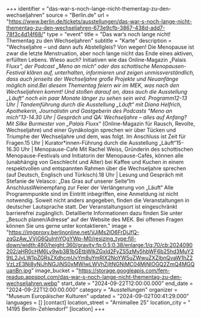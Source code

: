 +++
identifier = "das-war-s-noch-lange-nicht-thementag-zu-den-wechseljahren"
source = "Berlin.de"
url = "https://www.berlin.de/tickets/ausstellungen/das-war-s-noch-lange-nicht-thementag-zu-den-wechseljahren-673e9cfb-3867-438d-add7-78f3c4d14f68/"
type = "event"
title = "Das war‘s noch lange nicht! Thementag zu den Wechseljahren"
subtitle = "Karte"
description = "Wechseljahre – und dann aufs Abstellgleis? Von wegen! Die Menopause ist zwar die letzte Menstruation, aber noch lange nicht das Ende eines aktiven, erfüllten Lebens. Wieso auch? Initiativen wie das Online-Magazin „Palais F*luxx“, der Podcast „Meno an mich“ oder das schottische Menopausen-Festival klären auf, unterhalten, informieren und zeigen unmissverständlich, dass auch jenseits der Wechseljahre große Projekte und Neuanfänge möglich sind.Bei diesem Thementag feiern wir im MEK, was nach den Wechseljahren kommt! Und stoßen darauf an, dass auch die Ausstellung „Läuft“ noch ein paar Monate länger zu sehen sein wird. Programm12-13 Uhr | Tandemführung durch die Ausstellung „Läuft“ mit Diana Helfrich, Apothekerin, Journalistin und Gastgeberin des Podcasts “Meno an mich”13-14.30 Uhr | Gespräch und QA: Wechseljahre – alles auf Anfang? Mit Silke Burmester von „Palais F*luxx“ (Online-Magazin für Rausch, Revolte, Wechseljahre) und einer Gynäkologin sprechen wir über Tücken und Triumphe der Wechseljahre und dem, was folgt. Im Anschluss ist Zeit für Fragen.15 Uhr | Kurator*innen-Führung durch die Ausstellung „Läuft“15-16.30 Uhr | Menopause-Café Mit Rachel Weiss, Gründerin des schottischen Menopause-Festivals und Initiatorin der Menopause-Cafés, können alle (unabhängig von Geschlecht und Alter) bei Kaffee und Kuchen in einem respektvollen und entspannten Rahmen über die Wechseljahre sprechen (auf Deutsch, Englisch und Türkisch).18 Uhr | Lesung und Gespräch mit Stefanie de Velasco: „Das Gras auf unserer Seite“Im AnschlussWeinempfang zur Feier der Verlängerung von „Läuft“ Alle Programmpunkte sind im Eintritt inbegriffen, eine Anmeldung ist nicht notwendig. Soweit nicht anders angegeben, finden die Veranstaltungen in deutscher Lautsprache statt. Der Veranstaltungsort ist eingeschränkt barrierefrei zugänglich. Detaillierte Informationen dazu finden Sie unter „Besuch planen/Adresse“ auf der Website des MEK. Bei offenen Fragen können Sie uns gerne unter kontaktieren."
image = "https://imgproxy.berlinonline.net/VJjMs2lO6FrDjJfQ-zqGzAw_VVjG6QuInhYOgYWp-M0/resizing_type:fill-down/width:480/height:360/gravity:fp:0.5:0.38/enlarge:1/q:70/cb:2024090202/aHR0cHM6Ly9wb3B1bGEtbWlkZGxld2FyZS5zMy5hbWF6b25hd3MuY29tL2JvLW1pZGRsZXdhcmUvYm8uYmRlX2NoYW5uZWwuZXZlbnQvaW1hZ2VzLzE3Ni8yNjJhNGJjNS0xMWIwLWVhZjItNGNiMC04MjNlOGQ2ZmQ4MGQuanBn.jpg"
image_bucket = "https://storage.googleapis.com/fem-readup.appspot.com/das-war-s-noch-lange-nicht-thementag-zu-den-wechseljahren.webp"
start_date = "2024-09-22T12:00:00.000"
end_date = "2024-09-22T12:00:00.000"
category = "Ausstellungen"
organizer = "Museum Europäischer Kulturen"
updated = "2024-09-02T00:41:29.000"
languages = []
[contact]
location_street = "Arnimallee 25"
location_city = " 14195 Berlin-Zehlendorf"
[location]
+++